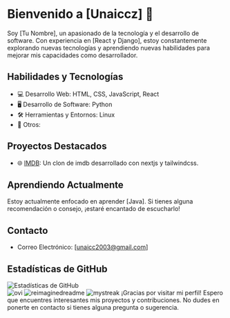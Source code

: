 # Bienvenido a [Unaiccz] 👋

Soy [Tu Nombre], un apasionado de la tecnología y el desarrollo de software. Con experiencia en [React y Django], estoy constantemente explorando nuevas tecnologías y aprendiendo nuevas habilidades para mejorar mis capacidades como desarrollador.

## Habilidades y Tecnologías

- 💻 Desarrollo Web: HTML, CSS, JavaScript, React
- 🖥️ Desarrollo de Software: Python
- 🛠️ Herramientas y Entornos: Linux
- 🚀 Otros:

## Proyectos Destacados

- 🌐 [IMDB](https://github.com/unaiccz/imdb): Un clon de imdb desarrollado con nextjs y tailwindcss.

## Aprendiendo Actualmente

Estoy actualmente enfocado en aprender [Java]. Si tienes alguna recomendación o consejo, ¡estaré encantado de escucharlo!

## Contacto

- Correo Electrónico: [unaicc2003@gmail.com]

## Estadísticas de GitHub

![Estadísticas de GitHub](https://github-readme-stats.vercel.app/api?username=unaiccz&show_icons=true&count_private=true&hide=contribs,prs&theme=radical)  
<img src="https://github-readme-stats.vercel.app/api/top-langs?username=unaiccz&show_icons=true&locale=en&layout=compact&theme=chartreuse-dark" alt="ovi" />
<img src="https://myreadme.vercel.app/api/embed/unaiccz?panels=userstatistics,toprepositories,toplanguages,commitgraph" alt="reimaginedreadme" />
<img src="https://github-readme-streak-stats.herokuapp.com/?user=unaiccz&theme=tokyonight" alt="mystreak"/>
¡Gracias por visitar mi perfil! Espero que encuentres interesantes mis proyectos y contribuciones. No dudes en ponerte en contacto si tienes alguna pregunta o sugerencia.
